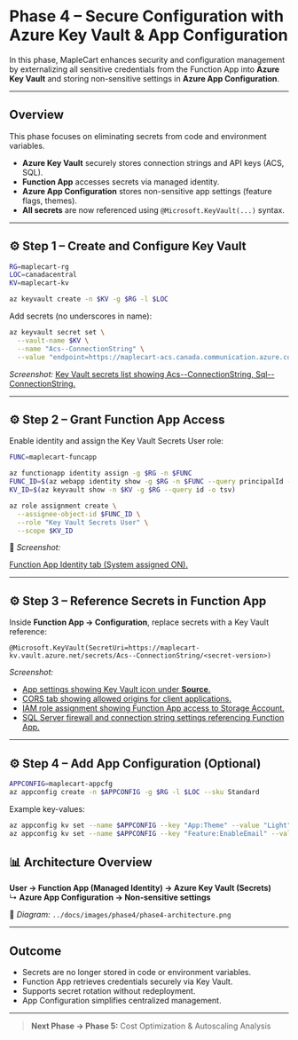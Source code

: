 # Phase 4 – Secure Configuration with Azure Key Vault & App Configuration

In this phase, MapleCart enhances security and configuration management by externalizing all sensitive credentials from the Function App into **Azure Key Vault** and storing non-sensitive settings in **Azure App Configuration**.

---

## Overview

This phase focuses on eliminating secrets from code and environment variables.

* **Azure Key Vault** securely stores connection strings and API keys (ACS, SQL).
* **Function App** accesses secrets via managed identity.
* **Azure App Configuration** stores non-sensitive app settings (feature flags, themes).
* **All secrets** are now referenced using `@Microsoft.KeyVault(...)` syntax.

---

## ⚙️ Step 1 – Create and Configure Key Vault

```bash
RG=maplecart-rg
LOC=canadacentral
KV=maplecart-kv

az keyvault create -n $KV -g $RG -l $LOC
```

Add secrets (no underscores in name):

```bash
az keyvault secret set \
  --vault-name $KV \
  --name "Acs--ConnectionString" \
  --value "endpoint=https://maplecart-acs.canada.communication.azure.com/;accesskey=<your-access-key>"
```

 *Screenshot:*
[Key Vault secrets list showing Acs--ConnectionString, Sql--ConnectionString.](../docs/images/phase4/keyvault.png)

---

## ⚙️ Step 2 – Grant Function App Access

Enable identity and assign the Key Vault Secrets User role:

```bash
FUNC=maplecart-funcapp

az functionapp identity assign -g $RG -n $FUNC
FUNC_ID=$(az webapp identity show -g $RG -n $FUNC --query principalId -o tsv)
KV_ID=$(az keyvault show -n $KV -g $RG --query id -o tsv)

az role assignment create \
  --assignee-object-id $FUNC_ID \
  --role "Key Vault Secrets User" \
  --scope $KV_ID
```

📸 *Screenshot:*

[ Function App Identity tab (System assigned ON).](../docs/images/phase4/function%20identity.png)

---

## ⚙️ Step 3 – Reference Secrets in Function App

Inside **Function App → Configuration**, replace secrets with a Key Vault reference:

```
@Microsoft.KeyVault(SecretUri=https://maplecart-kv.vault.azure.net/secrets/Acs--ConnectionString/<secret-version>)
```

 *Screenshot:*
* [ App settings showing Key Vault icon under **Source**.](../docs/images/phase4/function%20using%20keyvault.png)
* [CORS tab showing allowed origins for client applications.](../docs/images/phase4/cors.png)
* [IAM role assignment showing Function App access to Storage Account.](../docs/images/phase4/storage%20IAM.png)
* [SQL Server firewall and connection string settings referencing Function App.](../docs/images/phase4/ADS%20screenshot.png)
---

## ⚙️ Step 4 – Add App Configuration (Optional)

```bash
APPCONFIG=maplecart-appcfg
az appconfig create -n $APPCONFIG -g $RG -l $LOC --sku Standard
```

Example key-values:

```bash
az appconfig kv set --name $APPCONFIG --key "App:Theme" --value "Light"
az appconfig kv set --name $APPCONFIG --key "Feature:EnableEmail" --value "true"
```


## 📊 Architecture Overview

**User → Function App (Managed Identity) → Azure Key Vault (Secrets)**
 ↳ **Azure App Configuration → Non-sensitive settings**

📄 *Diagram:*
`../docs/images/phase4/phase4-architecture.png`

---

## Outcome

* Secrets are no longer stored in code or environment variables.
* Function App retrieves credentials securely via Key Vault.
* Supports secret rotation without redeployment.
* App Configuration simplifies centralized management.

---

> **Next Phase → Phase 5:** Cost Optimization & Autoscaling Analysis


